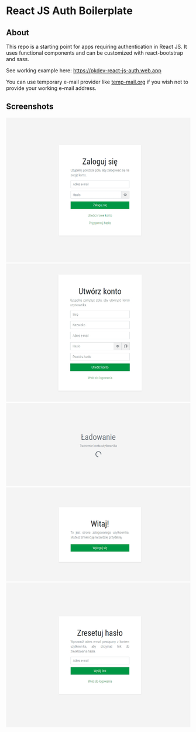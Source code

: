 # React JS Auth Boilerplate

## About

This repo is a starting point for apps requiring authentication in React JS. It uses functional components and can be customized with react-bootstrap and sass.

See working example here: https://pkdev-react-js-auth.web.app

You can use temporary e-mail provider like [temp-mail.org](https://temp-mail.org) if you wish not to provide your working e-mail address.

## Screenshots

![Login screen](/screenshots/login.png)
![Create account](/screenshots/create-account.png)
![Loading](/screenshots/loading.png)
![User Page](/screenshots/user-page.png)
![Reset Password](/screenshots/reset-password.png)

